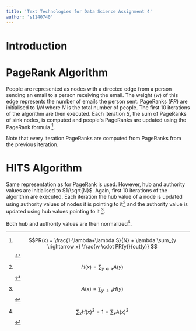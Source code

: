 ```yaml
---
title: 'Text Technologies for Data Science Assignment 4'
author: 's1140740'
---
```


# Introduction

# PageRank Algorithm

People are represented as nodes with a directed edge from a person sending an email to a person receiving the email. The weight ($w$) of this edge represents the number of emails the person sent. PageRanks ($PR$) are initialised to $1/N$ where $N$ is the total number of people. The first 10 iterations of the algorithm are then executed. Each iteration $S$, the sum of PageRanks of sink nodes, is computed and people's PageRanks are updated using the PageRank formula [^1].

Note that every iteration PageRanks are computed from PageRanks from the previous iteration.

# HITS Algorithm

Same representation as for PageRank is used. However, hub and authority values are initialised to $1/\sqrt{N}$. Again, first 10 iterations of the algorithm are executed. Each iteration the hub value of a node is updated using authority values of nodes it is pointing to it[^2] and the authority value is updated using hub values pointing to it [^3].

Both hub and authority values are then normalized[^4].


[^1]: $$PR(x) = \frac{1-\lambda+\lambda S}{N} + \lambda \sum_{y \rightarrow x} \frac{w \cdot PR(y)}{out(y)} $$

[^2]: $$H(x) = \sum_{y \leftarrow x} A(y)$$

[^3]: $$A(x) = \sum_{y \rightarrow x} H(y)$$

[^4]: $$\sum_{x} H(x)^2 = 1 = \sum_{x} A(x)^2$$
